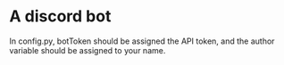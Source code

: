 <h1>A discord bot</h1>


In config.py, botToken should be assigned the API token, and the author variable should be assigned to your name.